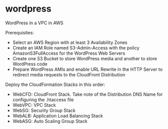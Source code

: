 # wordpress
WordPress in a VPC in AWS

Prerequisites:
- Select an AWS Region with at least 3 Availability Zones
- Create an IAM Role named S3-Admin-Access with the policy AmazonS3FullAccess for the WordPress Web Servers
- Create one S3 Bucket to store WordPress media and another to store WordPress code
- Prepare WordPress AMIs and enable URL Rewrite in the HTTP Server to redirect media requests to the CloudFront Distribution

Deploy the CloudFormation Stacks in this order:
- WebCFD: CloudFront Stack. Take note of the Distribution DNS Name for configuring the .htaccess file
- WebVPC: VPC Stack
- WebSG: Security Group Stack
- WebALB: Application Load Balancing Stack
- WebASG: Auto Scaling Group Stack
